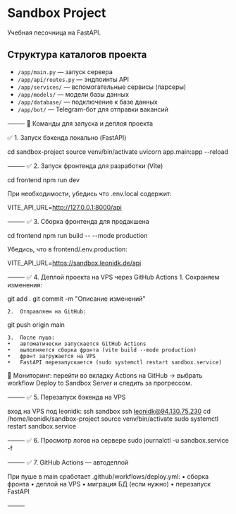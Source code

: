 # Sandbox Project

Учебная песочница на FastAPI.

## Структура каталогов проекта

- `/app/main.py` — запуск сервера
- `/app/api/routes.py` — эндпоинты API
- `/app/services/` — вспомогательные сервисы (парсеры)
- `/app/models/` — модели базы данных
- `/app/database/` — подключение к базе данных
- `/app/bot/` — Telegram-бот для отправки вакансий

⸻
🚀 Команды для запуска и деплоя проекта

✅ 1. Запуск бэкенда локально (FastAPI)

cd sandbox-project
source venv/bin/activate
uvicorn app.main:app --reload

⸻
✅ 2. Запуск фронтенда для разработки (Vite)

cd frontend
npm run dev

При необходимости, убедись что .env.local содержит:

VITE_API_URL=http://127.0.0.1:8000/api

⸻
✅ 3. Сборка фронтенда для продакшена

cd frontend
npm run build -- --mode production

Убедись, что в frontend/.env.production:

VITE_API_URL=https://sandbox.leonidk.de/api

⸻
✅ 4. Деплой проекта на VPS через GitHub Actions
	1.	Сохраняем изменения:

git add .
git commit -m "Описание изменений"

	2.	Отправляем на GitHub:

git push origin main

	3.	После пуша:
	•	автоматически запускается GitHub Actions
	•	выполняется сборка фронта (vite build --mode production)
	•	фронт загружается на VPS
	•	FastAPI перезапускается (sudo systemctl restart sandbox.service)

📍 Мониторинг: перейти во вкладку Actions на GitHub → выбрать workflow Deploy to Sandbox Server и следить за прогрессом.

⸻
✅ 5. Перезапуск бэкенда на VPS

вход на VPS под leonidk: ssh sandbox
ssh leonidk@94.130.75.230
cd /home/leonidk/sandbox-project
source venv/bin/activate
sudo systemctl restart sandbox.service

⸻
✅ 6. Просмотр логов на сервере
sudo journalctl -u sandbox.service -f

⸻
✅ 7. GitHub Actions — автодеплой

При пуше в main сработает .github/workflows/deploy.yml:
	•	сборка фронта
	•	деплой на VPS
	•	миграция БД (если нужно)
	•	перезапуск FastAPI

⸻

